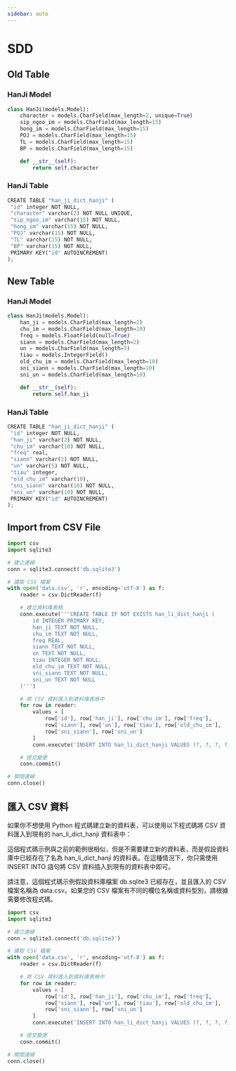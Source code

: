 ```yaml
---
sidebar: auto
---
```


<!-- markdownlint-disable MD024 MD043 -->

# SDD

## Old Table

### HanJi Model

```python
class HanJi(models.Model):
    character = models.CharField(max_length=2, unique=True)
    sip_ngoo_im = models.CharField(max_length=15)
    hong_im = models.CharField(max_length=15)
    POJ = models.CharField(max_length=15)
    TL = models.CharField(max_length=15)
    BP = models.CharField(max_length=15)

    def __str__(self):
        return self.character
```

### HanJi Table

```python
CREATE TABLE "han_ji_dict_hanji" (
 "id" integer NOT NULL,
 "character" varchar(2) NOT NULL UNIQUE,
 "sip_ngoo_im" varchar(15) NOT NULL,
 "hong_im" varchar(15) NOT NULL,
 "POJ" varchar(15) NOT NULL,
 "TL" varchar(15) NOT NULL,
 "BP" varchar(15) NOT NULL,
 PRIMARY KEY("id" AUTOINCREMENT)
);
```

## New Table

### HanJi Model

```python
class HanJi(models.Model):
    han_ji = models.CharField(max_length=2)
    chu_im = models.CharField(max_length=10)
    freq = models.FloatField(null=True)
    siann = models.CharField(max_length=2)
    un = models.CharField(max_length=5)
    tiau = models.IntegerField()
    old_chu_im = models.CharField(max_length=10)
    sni_siann = models.CharField(max_length=10)
    sni_un = models.CharField(max_length=10)

    def __str__(self):
        return self.han_ji
```

### HanJi Table

```python
CREATE TABLE "han_ji_dict_hanji" (
 "id" integer NOT NULL,
 "han_ji" varchar(2) NOT NULL,
 "chu_im" varchar(10) NOT NULL,
 "freq" real,
 "siann" varchar(2) NOT NULL,
 "un" varchar(5) NOT NULL,
 "tiau" integer,
 "old_chu_im" varchar(10),
 "sni_siann" varchar(10) NOT NULL,
 "sni_un" varchar(10) NOT NULL,
 PRIMARY KEY("id" AUTOINCREMENT)
);
```

## Import from CSV File

```python
import csv
import sqlite3

# 建立連線
conn = sqlite3.connect('db.sqlite3')

# 讀取 CSV 檔案
with open('data.csv', 'r', encoding='utf-8') as f:
    reader = csv.DictReader(f)

    # 建立資料庫表格
    conn.execute('''CREATE TABLE IF NOT EXISTS han_li_dict_hanji (
        id INTEGER PRIMARY KEY,
        han_ji TEXT NOT NULL,
        chu_im TEXT NOT NULL,
        freq REAL,
        siann TEXT NOT NULL,
        un TEXT NOT NULL,
        tiau INTEGER NOT NULL,
        old_chu_im TEXT NOT NULL,
        sni_siann TEXT NOT NULL,
        sni_un TEXT NOT NULL
    )''')

    # 將 CSV 資料匯入到資料庫表格中
    for row in reader:
        values = [
            row['id'], row['han_ji'], row['chu_im'], row['freq'],
            row['siann'], row['un'], row['tiau'], row['old_chu_im'],
            row['sni_siann'], row['sni_un']
        ]
        conn.execute('INSERT INTO han_li_dict_hanji VALUES (?, ?, ?, ?, ?, ?, ?, ?, ?, ?)', values)

    # 提交變更
    conn.commit()

# 關閉連線
conn.close()
```

## 匯入 CSV 資料

如果你不想使用 Python 程式碼建立新的資料表，可以使用以下程式碼將 CSV 資料匯入到現有的 han_li_dict_hanji 資料表中：

這個程式碼示例與之前的範例很相似，但是不需要建立新的資料表，而是假設資料庫中已經存在了名為 han_li_dict_hanji 的資料表。在這種情況下，你只需使用 INSERT INTO 語句將 CSV 資料插入到現有的資料表中即可。

請注意，這個程式碼示例假設資料庫檔案 db.sqlite3 已經存在，並且匯入的 CSV 檔案名稱為 data.csv。如果您的 CSV 檔案有不同的欄位名稱或資料型別，請根據需要修改程式碼。

```python
import csv
import sqlite3

# 建立連線
conn = sqlite3.connect('db.sqlite3')

# 讀取 CSV 檔案
with open('data.csv', 'r', encoding='utf-8') as f:
    reader = csv.DictReader(f)

    # 將 CSV 資料匯入到資料庫表格中
    for row in reader:
        values = [
            row['id'], row['han_ji'], row['chu_im'], row['freq'],
            row['siann'], row['un'], row['tiau'], row['old_chu_im'],
            row['sni_siann'], row['sni_un']
        ]
        conn.execute('INSERT INTO han_li_dict_hanji VALUES (?, ?, ?, ?, ?, ?, ?, ?, ?, ?)', values)

    # 提交變更
    conn.commit()

# 關閉連線
conn.close()
```
